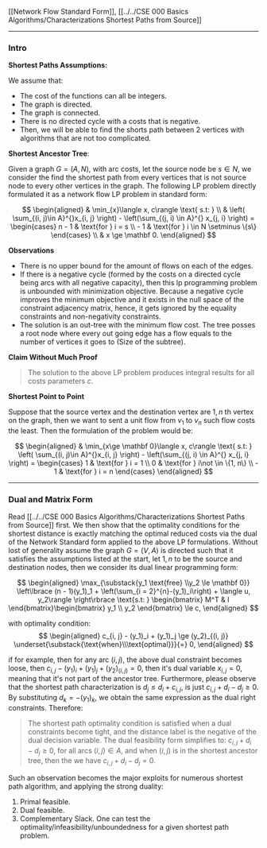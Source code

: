 [[Network Flow Standard Form]], [[../../CSE 000 Basics Algorithms/Characterizations Shortest Paths from Source]]

---
### **Intro**
**Shortest Paths Assumptions:** 

We assume that:

- The cost of the functions can all be integers.
- The graph is directed.
- The graph is connected.
- There is no directed cycle with a costs that is negative.
- Then, we will be able to find the shorts path between 2 vertices with algorithms that are not too complicated.

**Shortest Ancestor Tree**: 

Given a graph $G = (A, N)$, with arc costs, let the source node be $s\in N$, we consider the find the shortest path from every vertices that is not source node to every other vertices in the graph. The following LP problem directly formulated it as a network flow LP problem in standard form: 

$$
\begin{aligned}
    & \min_{x}\langle x, c\rangle \text{ s.t: }
    \\
    & 
    \left(
        \sum_{(i, j)\in A}^{}x_{i, j}
    \right) - \left(\sum_{(j, i) \in A}^{}
        x_{j, i}
    \right) = 
    \begin{cases}
        n - 1 & \text{for } i = s
        \\
        - 1 & \text{for } i \in N \setminus \{s\}
    \end{cases}
    \\
    & x \ge \mathbf 0. 
\end{aligned}
$$

**Observations**

- There is no upper bound for the amount of flows on each of the edges. 
- If there is a negative cycle (formed by the costs on a directed cycle being arcs with all negative capacity), then this lp programming problem is unbounded with minimization objective. Because a negative cycle improves the minimum objective and it exists in the null space of the constraint adjacency matrix, hence, it gets ignored by the equality constraints and non-negativity constraints. 
- The solution is an out-tree with the minimum flow cost. The tree posses a root node where every out going edge has a flow equals to the number of vertices it goes to (Size of the subtree).

**Claim Without Much Proof**

> The solution to the above LP problem produces integral results for all costs parameters $c$. 

**Shortest Point to Point**

Suppose that the source vertex and the destination vertex are $1, n$ th vertex on the graph, then we want to sent a unit flow from $v_1$ to $v_n$ such flow costs the least. Then the formulation of the problem would be: 

$$
\begin{aligned}
    & \min_{x\ge \mathbf 0}\langle x, c\rangle \text{ s.t: }
    \left(
        \sum_{(i, j)\in A}^{}x_{i, j}
    \right) - \left(\sum_{(j, i) \in A}^{}
        x_{j, i}
    \right) = 
    \begin{cases}
        1 & \text{for } i = 1
        \\
        0 & \text{for } i\not \in \{1, n\}
        \\
        - 1 & \text{for } i = n
    \end{cases}
\end{aligned}
$$


---
### **Dual and Matrix Form**

Read [[../../CSE 000 Basics Algorithms/Characterizations Shortest Paths from Source]] first. We then show that the optimality conditions for the shortest distance is exactly matching the optimal reduced costs via the dual of the Network Standard form applied to the above LP formulations. Without lost of generality assume the graph $G=(V, A)$ is directed such that it satisfies the assumptions listed at the start, let $1, n$ to be the source and destination nodes, then we consider its dual linear programming form:  

$$
\begin{aligned}
    \max_{\substack{y_1 \text{free} \\y_2 \le \mathbf 0}}
    \left\lbrace
       (n - 1)(y_1)_1 + \left(\sum_{i = 2}^{n}-(y_1)_i\right) + \langle u, y_2\rangle
    \right\rbrace
    \text{s.t: }
    \begin{bmatrix}
        M^T & I
    \end{bmatrix}\begin{bmatrix}
        y_1 \\ y_2
    \end{bmatrix} \le
    c, 
\end{aligned}
$$

with optimality condition: 
$$
\begin{aligned}
	c_{i, j} - (y_1)_i + (y_1)_j \ge (y_2)_{(i, j)} \underset{\substack{\text{when}\\\text{optimal}}}{=} 0,
\end{aligned}
$$

if for example, then for any arc $(i, j)$, the above dual constraint becomes loose, then $c_{i, j} - (y_1)_i + (y_1)_j + (y_2)_{(i, j)} = 0$, then it's dual variable $x_{i, j} = 0$, meaning that it's not part of the ancestor tree. Furthermore, please observe that the shortest path characterization is $d_j \le d_{i} + c_{i, j}$, is just $c_{i, j} + d_i - d_j\ge 0$. By substituting $d_k = -(y_1)_k$, we obtain the same expression as the dual right constraints. Therefore: 

> The shortest path optimality condition is satisfied when a dual constraints become tight, and the distance label is the negative of the dual decision variable. The dual feasibility form simplifies to: 
> $c_{i, j} + d_i - d_j\ge 0$, for all arcs $(i, j)\in A$, and when $(i, j)$ is in the shortest ancestor tree, then the we have $c_{i, j} + d_i - d_j = 0$. 
> 
Such an observation becomes the major exploits for numerous shortest path algorithm, and applying the strong duality: 
1. Primal feasible. 
2. Dual feasible. 
3. Complementary Slack. 
One can test the optimality/infeasibility/unboundedness for a given shortest path problem. 
